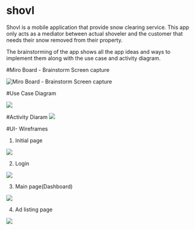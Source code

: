 # shovl
Shovl is a mobile application that provide snow clearing service. This app only acts as a mediator between actual shoveler and the customer that needs their snow removed from their property.

The brainstorming of the app shows all the app ideas and ways to implement them along with the use case and activity diagram.

#Miro Board - Brainstorm Screen capture

![Miro Board - Brainstorm Screen capture](images/Shovl_Miro_Board_ss.png) 

#Use Case Diagram

![](images/Snow_clearing_use_case.jpeg)

#Activity Diaram
![](images/activity_diagram_snow_clearing_service.jpeg)

#UI- Wireframes

1. Initial page

![](images/landing_page.png)

2. Login

![](images/Login.png)

3. Main page(Dashboard)

![](images/Mainactivity.png)

4. Ad listing page

![](images/Ad_listing_page.png)




